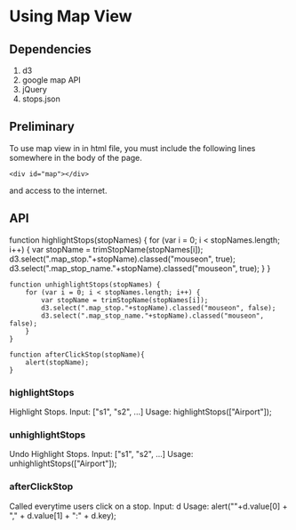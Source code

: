 # Using Map View

## Dependencies

1. d3
2. google map API
3. jQuery
4. stops.json

## Preliminary

To use map view in in html file, you must include the following lines
somewhere in the body of the page.

    <div id="map"></div>

and access to the internet.

## API
function highlightStops(stopNames) {
        for (var i = 0; i < stopNames.length; i++) {
            var stopName = trimStopName(stopNames[i]);
            d3.select(".map_stop."+stopName).classed("mouseon", true);
            d3.select(".map_stop_name."+stopName).classed("mouseon", true);
        }
    }

    function unhighlightStops(stopNames) {
        for (var i = 0; i < stopNames.length; i++) {
            var stopName = trimStopName(stopNames[i]);
            d3.select(".map_stop."+stopName).classed("mouseon", false);
            d3.select(".map_stop_name."+stopName).classed("mouseon", false);
        }
    }

    function afterClickStop(stopName){
        alert(stopName);
    }
### highlightStops

Highlight Stops.
Input: ["s1", "s2", ...]
Usage: highlightStops(["Airport"]);

### unhighlightStops

Undo Highlight Stops.
Input: ["s1", "s2", ...]
Usage: unhighlightStops(["Airport"]);

### afterClickStop

Called everytime users click on a stop.
Input: d
Usage: alert(""+d.value[0] + "," + d.value[1] + ":" + d.key);
